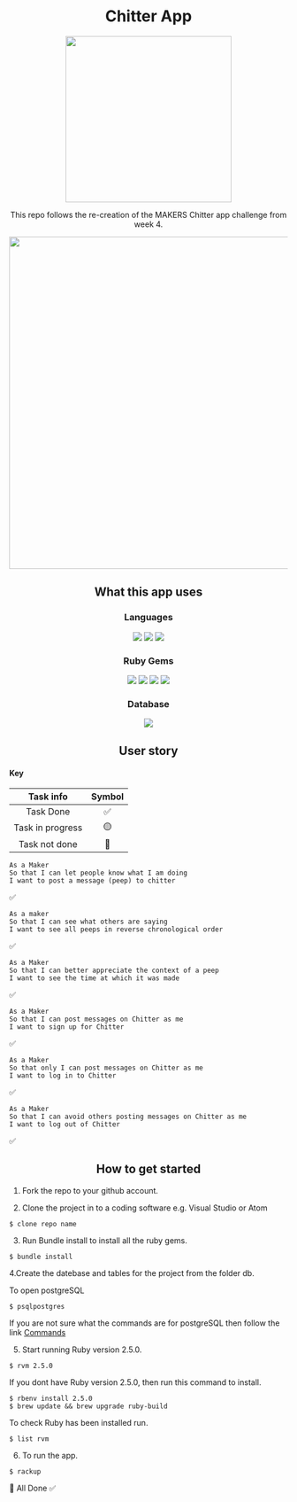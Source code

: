 <h1 align="center">Chitter App</h1> 

<p align="center"><img width="300" src="https://user-images.githubusercontent.com/71974361/112901568-d6730880-90dc-11eb-8ed6-2b33c36fb3b3.gif"></p>

<p align="center"> This repo follows the re-creation of the MAKERS Chitter app challenge from week 4. </p>  

<p align="center"><img width="600" src="https://user-images.githubusercontent.com/71974361/113612329-99ac9180-9647-11eb-8e68-e963d07ef212.png"></p>

<h2 align="center">What this app uses</h2>  

<h3 align="center">Languages</h3>

<p align="center"><img src="https://img.shields.io/badge/-Ruby-black?logo=Ruby&logoColor=red"> <img src="https://img.shields.io/badge/-HTML5-black?logo=HTML5&logoColor=orange"> <img src="https://img.shields.io/badge/-CSS3-black?logo=CSS3&logoColor=blue"></p> 

<h3 align="center">Ruby Gems</h3>  

<p align="center"><img src="https://img.shields.io/badge/-Rspec-black?logo=RubyGems&logoColor=red"> <img src="https://img.shields.io/badge/-Capybara-black?logo=RubyGems&logoColor=orange"> <img src="https://img.shields.io/badge/-Sintra-black?logo=RubyGems&logoColor=gold"> <img src="https://img.shields.io/badge/-Sintra/flash-black?logo=RubyGems&logoColor=green"></p>

<h3 align="center">Database</h3> 

<p align="center"><img src="https://img.shields.io/badge/-postgreSQL-black?logo=PostgreSQL&logoColor=lightgrey"></p>

<h2 align="center">User story</h2> 

<h4>Key</h4>   

| Task info | Symbol | 
| :---: | :---: |
| Task Done |  ✅  |
| Task in progress | 🟡  |
| Task not done | 🛑 |

``` 
As a Maker
So that I can let people know what I am doing  
I want to post a message (peep) to chitter
``` 
✅

``` 
As a maker
So that I can see what others are saying  
I want to see all peeps in reverse chronological order
``` 
✅

``` 
As a Maker
So that I can better appreciate the context of a peep
I want to see the time at which it was made
``` 
✅ 
 
``` 
As a Maker
So that I can post messages on Chitter as me
I want to sign up for Chitter
``` 
✅ 

``` 
As a Maker
So that only I can post messages on Chitter as me
I want to log in to Chitter
``` 
✅

``` 
As a Maker
So that I can avoid others posting messages on Chitter as me
I want to log out of Chitter
``` 
✅

<h2 align="center">How to get started</h2> 

1. Fork the repo to your github account.  

2. Clone the project in to a coding software e.g. Visual Studio or Atom 
``` 
$ clone repo name 
```
3. Run Bundle install to install all the ruby gems. 
```
$ bundle install 
``` 

4.Create the datebase and tables for the project from the folder db.  

To open postgreSQL 
``` 
$ psqlpostgres  
```  
If you are not sure what the commands are for postgreSQL then follow the link <a href="https://gist.github.com/Kartones/dd3ff5ec5ea238d4c546">Commands</a> 

5. Start running Ruby version 2.5.0. 
``` 
$ rvm 2.5.0
``` 
If you dont have Ruby version 2.5.0, then run this command to install.  
``` 
$ rbenv install 2.5.0 
$ brew update && brew upgrade ruby-build 
```
To check Ruby has been installed run. 
```
$ list rvm 
``` 

6. To run the app.  
```
$ rackup
``` 
👏 All Done ✅

